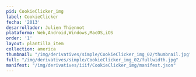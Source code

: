 ```yaml
---
pid: CookieClicker_img
label: CookieClicker
fecha: '2013'
desarrollador: Julien Thiennot
plataforma: Web,Android,Windows,MacOS,iOS
order: '1'
layout: plantilla_item
collection: america
thumbnail: "/img/derivatives/simple/CookieClicker_img_02/thumbnail.jpg"
full: "/img/derivatives/simple/CookieClicker_img_02/fullwidth.jpg"
manifest: "/img/derivatives/iiif/CookieClicker_img/manifest.json"
---
```

